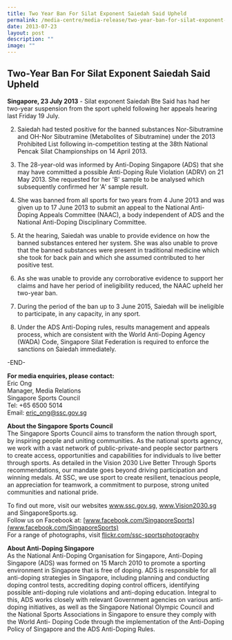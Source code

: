 ```yaml
---
title: Two Year Ban For Silat Exponent Saiedah Said Upheld
permalink: /media-centre/media-release/two-year-ban-for-silat-exponent-saiedah-said-upheld/
date: 2013-07-23
layout: post
description: ""
image: ""
---
```

## **Two-Year Ban For Silat Exponent Saiedah Said Upheld**

**Singapore, 23 July 2013** - Silat exponent Saiedah Bte Said has had her two-year suspension from the sport upheld following her appeals hearing last Friday 19 July.

2. Saiedah had tested positive for the banned substances Nor-Sibutramine and OH-Nor Sibutramine (Metabolites of Sibutramine) under the 2013 Prohibited List following in-competition testing at the 38th National Pencak Silat Championships on 14 April 2013.

3. The 28-year-old was informed by Anti-Doping Singapore (ADS) that she may have committed a possible Anti-Doping Rule Violation (ADRV) on 21 May 2013. She requested for her 'B' sample to be analysed which subsequently confirmed her 'A' sample result.

4. She was banned from all sports for two years from 4 June 2013 and was given up to 17 June 2013 to submit an appeal to the National Anti-Doping Appeals Committee (NAAC), a body independent of ADS and the National Anti-Doping Disciplinary Committee.

5. At the hearing, Saiedah was unable to provide evidence on how the banned substances entered her system. She was also unable to prove that the banned substances were present in traditional medicine which she took for back pain and which she assumed contributed to her positive test.

6. As she was unable to provide any corroborative evidence to support her claims and have her period of ineligibility reduced, the NAAC upheld her two-year ban.

7. During the period of the ban up to 3 June 2015, Saiedah will be ineligible to participate, in any capacity, in any sport.

8. Under the ADS Anti-Doping rules, results management and appeals process, which are consistent with the World Anti-Doping Agency (WADA) Code, Singapore Silat Federation is required to enforce the sanctions on Saiedah immediately.

-END-

**For media enquiries, please contact:**
<br>Eric Ong
<br>Manager, Media Relations
<br>Singapore Sports Council
<br>Tel: +65 6500 5014
<br>Email: [eric_ong@ssc.gov.sg](eric_ong@ssc.gov.sg)

**About the Singapore Sports Council**
<br>
The Singapore Sports Council aims to transform the nation through sport, by inspiring people and uniting communities. As the national sports agency, we work with a vast network of public-private-and people sector partners to create access, opportunities and capabilities for individuals to live better through sports. As detailed in the Vision 2030 Live Better Through Sports recommendations, our mandate goes beyond driving participation and winning medals. At SSC, we use sport to create resilient, tenacious people, an appreciation for teamwork, a commitment to purpose, strong united communities and national pride.

To find out more, visit our websites www.ssc.gov.sg, www.Vision2030.sg and SingaporeSports.sg.
<br>
Follow us on Facebook at: [www.facebook.com/SingaporeSports](www.facebook.com/SingaporeSports)
<br>
For a range of photographs, visit [flickr.com/ssc-sportsphotography](flickr.com/ssc-sportsphotography)

**About Anti-Doping Singapore**
<br>
As the National Anti-Doping Organisation for Singapore, Anti-Doping Singapore (ADS) was formed on 15 March 2010 to promote a sporting environment in Singapore that is free of doping. ADS is responsible for all anti-doping strategies in Singapore, including planning and conducting doping control tests, accrediting doping control officers, identifying possible anti-doping rule violations and anti-doping education. Integral to this, ADS works closely with relevant Government agencies on various anti-doping initiatives, as well as the Singapore National Olympic Council and the National Sports Associations in Singapore to ensure they comply with the World Anti- Doping Code through the implementation of the Anti-Doping Policy of Singapore and the ADS Anti-Doping Rules.
